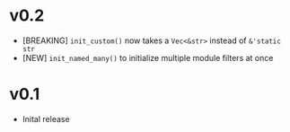 
# v0.2

- [BREAKING] `init_custom()` now takes a `Vec<&str>` instead of `&'static str`
- [NEW] `init_named_many()` to initialize multiple module filters at once

# v0.1 

- Inital release

